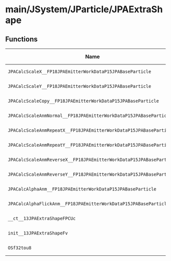 # main/JSystem/JParticle/JPAExtraShape

## Functions

| Name | Address | Match % |
|------|---------|---------|
| `JPACalcScaleX__FP18JPAEmitterWorkDataP15JPABaseParticle` | `0x80447798` | :x: (0.0%) |
| `JPACalcScaleY__FP18JPAEmitterWorkDataP15JPABaseParticle` | `0x80447810` | :x: (0.0%) |
| `JPACalcScaleCopy__FP18JPAEmitterWorkDataP15JPABaseParticle` | `0x80447888` | :x: (0.0%) |
| `JPACalcScaleAnmNormal__FP18JPAEmitterWorkDataP15JPABaseParticle` | `0x80447894` | :x: (0.0%) |
| `JPACalcScaleAnmRepeatX__FP18JPAEmitterWorkDataP15JPABaseParticle` | `0x804478A0` | :x: (0.0%) |
| `JPACalcScaleAnmRepeatY__FP18JPAEmitterWorkDataP15JPABaseParticle` | `0x80447908` | :x: (0.0%) |
| `JPACalcScaleAnmReverseX__FP18JPAEmitterWorkDataP15JPABaseParticle` | `0x80447970` | :x: (0.0%) |
| `JPACalcScaleAnmReverseY__FP18JPAEmitterWorkDataP15JPABaseParticle` | `0x80447A08` | :x: (0.0%) |
| `JPACalcAlphaAnm__FP18JPAEmitterWorkDataP15JPABaseParticle` | `0x80447AA0` | :x: (0.0%) |
| `JPACalcAlphaFlickAnm__FP18JPAEmitterWorkDataP15JPABaseParticle` | `0x80447B4C` | :x: (0.0%) |
| `__ct__13JPAExtraShapeFPCUc` | `0x80447C70` | :x: (0.0%) |
| `init__13JPAExtraShapeFv` | `0x80447CA4` | :x: (0.0%) |
| `OSf32tou8` | `0x80447D9C` | :x: (0.0%) |